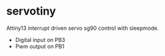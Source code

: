# servotiny
Attiny13 interrupt driven servo sg90 control with sleepmode.
* Digital input on PB3
* Pwm output on PB1
